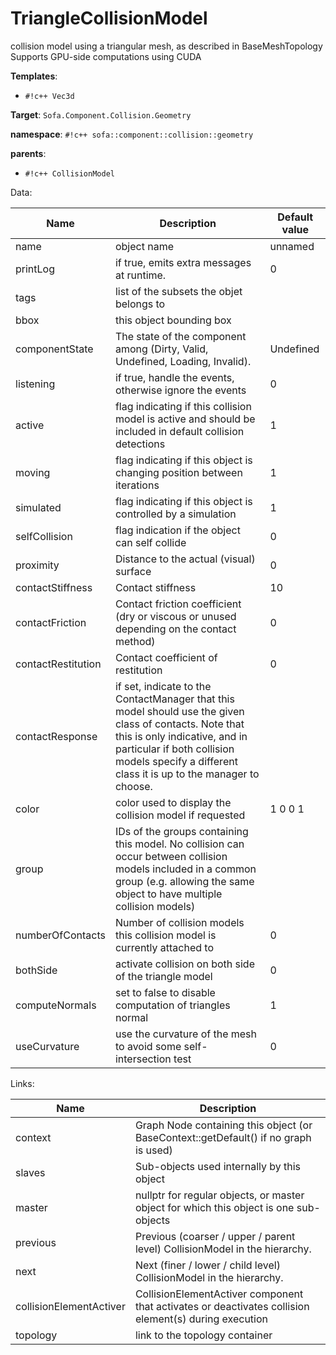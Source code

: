 # TriangleCollisionModel

collision model using a triangular mesh, as described in BaseMeshTopology
Supports GPU-side computations using CUDA


__Templates__:

- `#!c++ Vec3d`

__Target__: `Sofa.Component.Collision.Geometry`

__namespace__: `#!c++ sofa::component::collision::geometry`

__parents__: 

- `#!c++ CollisionModel`

Data: 

<table>
<thead>
    <tr>
        <th>Name</th>
        <th>Description</th>
        <th>Default value</th>
    </tr>
</thead>
<tbody>
	<tr>
		<td>name</td>
		<td>
object name
</td>
		<td>unnamed</td>
	</tr>
	<tr>
		<td>printLog</td>
		<td>
if true, emits extra messages at runtime.
</td>
		<td>0</td>
	</tr>
	<tr>
		<td>tags</td>
		<td>
list of the subsets the objet belongs to
</td>
		<td></td>
	</tr>
	<tr>
		<td>bbox</td>
		<td>
this object bounding box
</td>
		<td></td>
	</tr>
	<tr>
		<td>componentState</td>
		<td>
The state of the component among (Dirty, Valid, Undefined, Loading, Invalid).
</td>
		<td>Undefined</td>
	</tr>
	<tr>
		<td>listening</td>
		<td>
if true, handle the events, otherwise ignore the events
</td>
		<td>0</td>
	</tr>
	<tr>
		<td>active</td>
		<td>
flag indicating if this collision model is active and should be included in default collision detections
</td>
		<td>1</td>
	</tr>
	<tr>
		<td>moving</td>
		<td>
flag indicating if this object is changing position between iterations
</td>
		<td>1</td>
	</tr>
	<tr>
		<td>simulated</td>
		<td>
flag indicating if this object is controlled by a simulation
</td>
		<td>1</td>
	</tr>
	<tr>
		<td>selfCollision</td>
		<td>
flag indication if the object can self collide
</td>
		<td>0</td>
	</tr>
	<tr>
		<td>proximity</td>
		<td>
Distance to the actual (visual) surface
</td>
		<td>0</td>
	</tr>
	<tr>
		<td>contactStiffness</td>
		<td>
Contact stiffness
</td>
		<td>10</td>
	</tr>
	<tr>
		<td>contactFriction</td>
		<td>
Contact friction coefficient (dry or viscous or unused depending on the contact method)
</td>
		<td>0</td>
	</tr>
	<tr>
		<td>contactRestitution</td>
		<td>
Contact coefficient of restitution
</td>
		<td>0</td>
	</tr>
	<tr>
		<td>contactResponse</td>
		<td>
if set, indicate to the ContactManager that this model should use the given class of contacts.
Note that this is only indicative, and in particular if both collision models specify a different class it is up to the manager to choose.
</td>
		<td></td>
	</tr>
	<tr>
		<td>color</td>
		<td>
color used to display the collision model if requested
</td>
		<td>1 0 0 1</td>
	</tr>
	<tr>
		<td>group</td>
		<td>
IDs of the groups containing this model. No collision can occur between collision models included in a common group (e.g. allowing the same object to have multiple collision models)
</td>
		<td></td>
	</tr>
	<tr>
		<td>numberOfContacts</td>
		<td>
Number of collision models this collision model is currently attached to
</td>
		<td>0</td>
	</tr>
	<tr>
		<td>bothSide</td>
		<td>
activate collision on both side of the triangle model
</td>
		<td>0</td>
	</tr>
	<tr>
		<td>computeNormals</td>
		<td>
set to false to disable computation of triangles normal
</td>
		<td>1</td>
	</tr>
	<tr>
		<td>useCurvature</td>
		<td>
use the curvature of the mesh to avoid some self-intersection test
</td>
		<td>0</td>
	</tr>

</tbody>
</table>

Links: 

| Name | Description |
| ---- | ----------- |
|context|Graph Node containing this object (or BaseContext::getDefault() if no graph is used)|
|slaves|Sub-objects used internally by this object|
|master|nullptr for regular objects, or master object for which this object is one sub-objects|
|previous|Previous (coarser / upper / parent level) CollisionModel in the hierarchy.|
|next|Next (finer / lower / child level) CollisionModel in the hierarchy.|
|collisionElementActiver|CollisionElementActiver component that activates or deactivates collision element(s) during execution|
|topology|link to the topology container|




